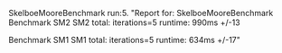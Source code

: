 SkelboeMooreBenchmark  run:5.
 "Report for: SkelboeMooreBenchmark
Benchmark SM2
SM2 total: iterations=5 runtime: 990ms +/-13

Benchmark SM1
SM1 total: iterations=5 runtime: 634ms +/-17" 